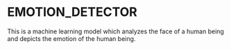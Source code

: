 # EMOTION_DETECTOR

This is a machine learning model which analyzes the face of a human being and depicts the emotion of the human being.
